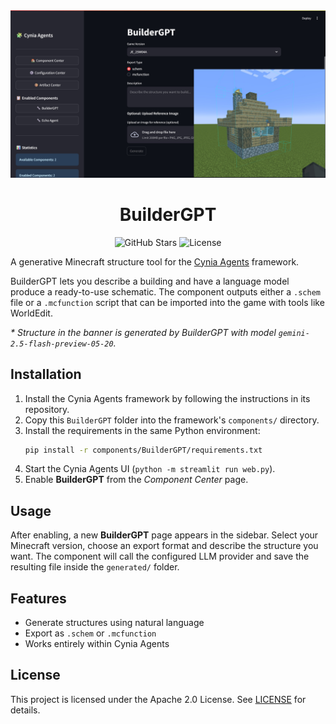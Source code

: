 <div align="center">
  <img src="public/banner.jpg" alt="Cynia Agents Logo">
   <h1>BuilderGPT</h1>
   <img src="https://img.shields.io/badge/CyniaAgents-Framework-black" alt="GitHub Stars">
   <img src="https://img.shields.io/github/license/CyniaAI/BuilderGPT" alt="License">
   <br>
</div>

A generative Minecraft structure tool for the [Cynia Agents](https://github.com/CyniaAI/CyniaAgents) framework.

BuilderGPT lets you describe a building and have a language model produce a ready-to-use schematic. The component outputs either a `.schem` file or a `.mcfunction` script that can be imported into the game with tools like WorldEdit.

*\* Structure in the banner is generated by BuilderGPT with model `gemini-2.5-flash-preview-05-20`.*

## Installation

1. Install the Cynia Agents framework by following the instructions in its repository.
2. Copy this `BuilderGPT` folder into the framework's `components/` directory.
3. Install the requirements in the same Python environment:
   ```bash
   pip install -r components/BuilderGPT/requirements.txt
   ```
4. Start the Cynia Agents UI (`python -m streamlit run web.py`).
5. Enable **BuilderGPT** from the *Component Center* page.

## Usage

After enabling, a new **BuilderGPT** page appears in the sidebar. Select your Minecraft version, choose an export format and describe the structure you want. The component will call the configured LLM provider and save the resulting file inside the `generated/` folder.

## Features

- Generate structures using natural language
- Export as `.schem` or `.mcfunction`
- Works entirely within Cynia Agents

## License

This project is licensed under the Apache 2.0 License. See [LICENSE](LICENSE) for details.
